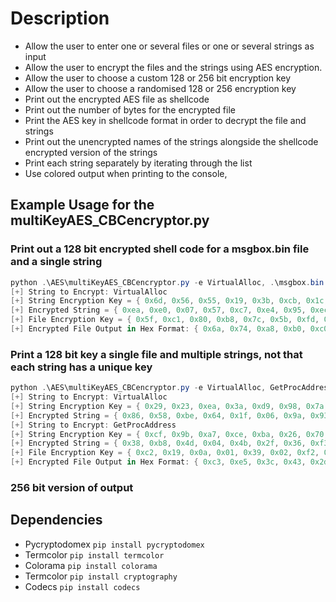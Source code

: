 # Description

- Allow the user to enter one or several files or one or several strings as input
- Allow the user to encrypt the files and the strings using AES encryption.
- Allow the user to choose a custom 128 or 256 bit encryption key
- Allow the user to choose a randomised 128 or 256 encryption key
- Print out the encrypted AES file as shellcode
- Print out the number of bytes for the encrypted file
- Print the AES key in shellcode format in order to decrypt the file and strings
- Print out the unencrypted names of the strings alongside the shellcode encrypted version of the strings
- Print each string separately by iterating through the list
- Use colored output when printing to the console, 

## Example Usage for the multiKeyAES_CBCencryptor.py

### Print out a 128 bit encrypted shell code for a msgbox.bin file and a single string
```powershell
python .\AES\multiKeyAES_CBCencryptor.py -e VirtualAlloc, .\msgbox.bin -k 128 -p notApassword
[+] String to Encrypt: VirtualAlloc
[+] String Encryption Key = { 0x6d, 0x56, 0x55, 0x19, 0x3b, 0xcb, 0x1c, 0x0f, 0xf9, 0x55, 0x28, 0x69, 0x66, 0x72, 0x26, 0xb5 };
[+] Encrypted String = { 0xea, 0xe0, 0x07, 0x57, 0xc7, 0xe4, 0x95, 0xec, 0xd4, 0xf0, 0x15, 0x12, 0xad, 0x07, 0xfb, 0x2f };
[+] File Encryption Key = { 0x5f, 0xc1, 0x80, 0xb8, 0x7c, 0x5b, 0xfd, 0xd0, 0xae, 0x3d, 0xc0, 0x95, 0xc5, 0x85, 0x05, 0xee };
[+] Encrypted File Output in Hex Format: { 0x6a, 0x74, 0xa8, 0xb0, 0xc0, 0x37, 0xe9, 0x17, 0x87, 0xc1, 0x59, 0xbb, 0xb5, 0xb7, 0x3b, 0xf0, 0x89, 0x8e, 0x37, 0x45, 0xb3, 0xc1, 0x6e, 0x35, 0xa7, 0x71, 0xca, 0x1a, 0xd6, 0x23, 0xa7, 0x9b, 0x18, 0x41, 0xa1, 0xe6, 0x4e, 0x08, 0x18, 0xa1, 0x20, 0xa6, 0xb6, 0x2d, 0x3b, 0xc9, 0x6c, 0xd5, 0xf0, 0xf9, 0x7d, 0xfb, 0x89, 0xdd, 0x7b, 0x2d, 0x79, 0xab, 0x55, 0x08, 0xfe, 0xca, 0xb9, 0x7f, 0xb8, 0xe9, 0x79, 0xb3, 0x44, 0xa1, 0x1d, 0xe1, 0x03, 0xb5, 0xa7, 0x2d, 0x79, 0x68, 0xc1, 0x8b, 0xb0, 0xae, 0xe5, 0xce, 0x48, 0x10, 0xd7, 0xdc, 0x01, 0xd1, 0x70, 0x24, 0x48, 0x96, 0x5e, 0x02, 0x2d, 0x3c, 0xf4, 0xcf, 0x37, 0x0f, 0xa5, 0x6d, 0x2a, 0x28, 0xf1, 0xd8, 0x90, 0x63, 0x4f, 0x43, 0x9f, 0x3a, 0xf3, 0x0f, 0xe5, 0x18, 0xd9, 0x92, 0xa6, 0xc9, 0xf7, 0xf9, 0x81, 0xdd, 0x10, 0x2f, 0x20, 0x86, 0x5c, 0x53, 0xc4, 0x94, 0x60, 0xfe, 0x2d, 0xf0, 0xb2, 0x91, 0x31, 0xb8, 0xe0, 0x35, 0x69, 0xbe, 0xa4, 0xc5, 0xb5, 0xe2, 0x3c, 0x97, 0x26, 0x42, 0x90, 0x8e, 0xfa, 0x1a, 0xea, 0x88, 0x44, 0x1a, 0x82, 0x5a, 0x78, 0x29, 0x01, 0x86, 0xeb, 0x4d, 0x66, 0x5d, 0x69, 0xa2, 0xcb, 0x1b, 0xd3, 0x59, 0xbc, 0x3b, 0xa7, 0x60, 0xcd, 0x96, 0xf6, 0xde, 0xcc, 0x7e, 0xd8, 0x2c, 0x89, 0xd0, 0x6c, 0x23, 0xd7, 0x66, 0xc9, 0x2b, 0x73, 0x2b, 0x9e, 0x14, 0xc0, 0x14, 0xaf, 0xdd, 0xc1, 0xa1, 0x1b, 0x6c, 0x41, 0xb8, 0xaf, 0x7d, 0x74, 0xbe, 0x78, 0xdc, 0x89, 0x4b, 0xd0, 0x94, 0x20, 0xae, 0x00, 0x1c, 0xf2, 0x98, 0x97, 0x4f, 0xef, 0x13, 0x28, 0x37, 0x8c, 0x82, 0x57, 0xda, 0x19, 0x43, 0xa4, 0x57, 0xbe, 0x91, 0x66, 0xb1, 0x65, 0xfc, 0xb5, 0x39, 0x5b, 0x00, 0x0c, 0x53, 0xc0, 0x50, 0xa7, 0x2c, 0x61, 0x59, 0xb6, 0xf0, 0x82, 0xbe, 0x61, 0x2c, 0x94, 0xdd, 0x00, 0x3f, 0xaf, 0x8d, 0xba, 0x0f, 0x19, 0xe7, 0x34, 0x9e, 0x1a, 0xaf, 0x1b, 0xf5, 0x68, 0xf7, 0x3b, 0xcc, 0x56, 0xf4, 0x31, 0xb2, 0x2b, 0x67, 0x93, 0x2d, 0x28, 0xe7, 0xdd, 0xbe, 0x4b, 0x18, 0xa5, 0x95, 0x37, 0xf7, 0xd6, 0x22, 0x8e, 0xf1, 0x90, 0x31, 0x04, 0xd4, 0x91, 0x13, 0x86, 0x19, 0x23, 0x7d, 0xc9, 0x8d, 0xc4, 0x72, 0x4a, 0xd3, 0xff, 0x65, 0x73, 0xeb, 0xae, 0x01, 0x97, 0x48, 0x8b, 0x73, 0x67, 0x4e, 0x37, 0x3f, 0x01, 0x49, 0xc0, 0xa0, 0x42, 0x1f, 0x14, 0x63, 0xa6, 0xf8, 0x62, 0xf9, 0xc1, 0x2a };

```

### Print a 128 bit key a single file and multiple strings, not that each string has a unique key

```powershell
python .\AES\multiKeyAES_CBCencryptor.py -e VirtualAlloc, GetProcAddress, .\msgbox.bin -k 128 -p notApassword
[+] String to Encrypt: VirtualAlloc
[+] String Encryption Key = { 0x29, 0x23, 0xea, 0x3a, 0xd9, 0x98, 0x7a, 0x0a, 0xdf, 0xf1, 0x1a, 0x37, 0x36, 0x9a, 0x67, 0xed };
[+] Encrypted String = { 0x86, 0x58, 0xbe, 0x64, 0x1f, 0x06, 0x9a, 0x93, 0xb2, 0xdd, 0x89, 0x46, 0xe4, 0xab, 0x06, 0x41 };
[+] String to Encrypt: GetProcAddress
[+] String Encryption Key = { 0xcf, 0x9b, 0xa7, 0xce, 0xba, 0x26, 0x70, 0xc7, 0x5e, 0x04, 0x97, 0x7a, 0x63, 0x0f, 0x0c, 0xf5 };
[+] Encrypted String = { 0x38, 0xb8, 0x4d, 0x04, 0x4b, 0x2f, 0x36, 0xf3, 0xc3, 0x5b, 0x51, 0x78, 0x6e, 0xd2, 0xa9, 0x60 };
[+] File Encryption Key = { 0xc2, 0x19, 0x0a, 0x01, 0x39, 0x02, 0xf2, 0xf6, 0x95, 0x32, 0xbe, 0x6a, 0xf9, 0x9d, 0x6c, 0x66 };
[+] Encrypted File Output in Hex Format: { 0xc3, 0xe5, 0x3c, 0x43, 0x2d, 0x0d, 0x90, 0xef, 0xd0, 0xfb, 0x8c, 0x84, 0x0c, 0x84, 0x92, 0xd8, 0x26, 0x25, 0x57, 0x3a, 0xfd, 0x28, 0x47, 0x4c, 0x36, 0x3c, 0x6c, 0xe7, 0x94, 0x06, 0xbb, 0xf4, 0xcc, 0x82, 0x24, 0xbe, 0xf0, 0x90, 0x57, 0x3f, 0xb0, 0x64, 0x4f, 0x8d, 0x88, 0x55, 0xfa, 0x39, 0xe1, 0x5f, 0x1f, 0x37, 0xda, 0x3a, 0x5e, 0xf4, 0xaa, 0x3f, 0xfe, 0xc7, 0x06, 0xbf, 0x69, 0x04, 0x71, 0x49, 0xf4, 0xfc, 0x06, 0x28, 0x61, 0x0e, 0x07, 0x0a, 0x1d, 0x08, 0xe7, 0x96, 0xd4, 0xf0, 0x85, 0x28, 0xa2, 0x27, 0x73, 0x0a, 0x67, 0x15, 0x6f, 0xd8, 0xee, 0x30, 0xab, 0x61, 0x58, 0x09, 0x50, 0x9e, 0x72, 0x20, 0x98, 0x7a, 0x53, 0x38, 0x40, 0x5c, 0x09, 0xca, 0x54, 0xbd, 0x18, 0xaa, 0xc7, 0x63, 0x59, 0x5e, 0x45, 0x7b, 0x01, 0x45, 0x3f, 0xf4, 0x03, 0x43, 0x8f, 0x13, 0x2a, 0x67, 0x47, 0xc5, 0x0d, 0xd9, 0xde, 0xb7, 0x38, 0x28, 0xe5, 0x2f, 0xd6, 0x2a, 0x8f, 0x96, 0x09, 0xff, 0x6f, 0xd1, 0xfe, 0xa9, 0xf1, 0x3d, 0x34, 0x70, 0xe8, 0x8b, 0xec, 0x96, 0x89, 0x21, 0xa8, 0x0a, 0x48, 0xda, 0x16, 0x9c, 0x11, 0x82, 0xea, 0xc7, 0x3d, 0xaa, 0xa6, 0x0f, 0x81, 0x9a, 0x6d, 0x4e, 0x56, 0xe5, 0xc8, 0xea, 0x31, 0xba, 0xd9, 0xc6, 0x42, 0x72, 0x93, 0x00, 0x45, 0xac, 0xbf, 0x49, 0xab, 0x30, 0xac, 0x72, 0xcc, 0x71, 0x3c, 0x5f, 0xfe, 0x4e, 0xcc, 0xef, 0x8a, 0x6b, 0x21, 0xac, 0x75, 0x5b, 0xdd, 0x14, 0xb2, 0x09, 0xd0, 0xce, 0xf8, 0xee, 0x18, 0x88, 0x46, 0xcc, 0x0b, 0xed, 0x9a, 0xde, 0x46, 0xa0, 0xe9, 0xc5, 0x35, 0xa9, 0x27, 0xad, 0x63, 0x3d, 0xcb, 0x85, 0x9c, 0xed, 0x30, 0x14, 0x21, 0x0c, 0xa7, 0xe4, 0xa2, 0x56, 0x55, 0x73, 0xe9, 0x0f, 0xae, 0xb4, 0xe7, 0xbb, 0xf0, 0xca, 0x52, 0xce, 0xe7, 0x78, 0x33, 0xe4, 0xfa, 0xd9, 0x0c, 0xcf, 0x81, 0x21, 0xf2, 0xb8, 0x9c, 0x9e, 0xf2, 0x8a, 0xc2, 0x50, 0x9a, 0x12, 0xee, 0xdb, 0xee, 0xfa, 0x84, 0x8c, 0x85, 0x0d, 0x46, 0x64, 0x9e, 0x12, 0x06, 0x7d, 0x1c, 0x61, 0xba, 0x88, 0x50, 0x96, 0x98, 0x89, 0x8c, 0x52, 0x2c, 0xf5, 0xea, 0x20, 0x51, 0x09, 0x9b, 0xf3, 0x50, 0xd4, 0xe2, 0x0a, 0x31, 0xd0, 0xd6, 0xe5, 0xe1, 0x8d, 0x8a, 0x1b, 0x11, 0x65, 0x30, 0x37, 0x66, 0x08, 0x68, 0xe4, 0xa4, 0x87, 0x9e, 0x1e, 0xa2, 0x26, 0xdb, 0x8b, 0xe2, 0x0a, 0x78, 0x4a, 0x69, 0x3c, 0x52, 0x4f, 0xce, 0x06, 0x47, 0x0c };

```
### 256 bit version of output


## Dependencies
- Pycryptodomex `pip install pycryptodomex`
- Termcolor     `pip install termcolor`
- Colorama      `pip install colorama`
- Termcolor     `pip install cryptography`
- Codecs        `pip install codecs`